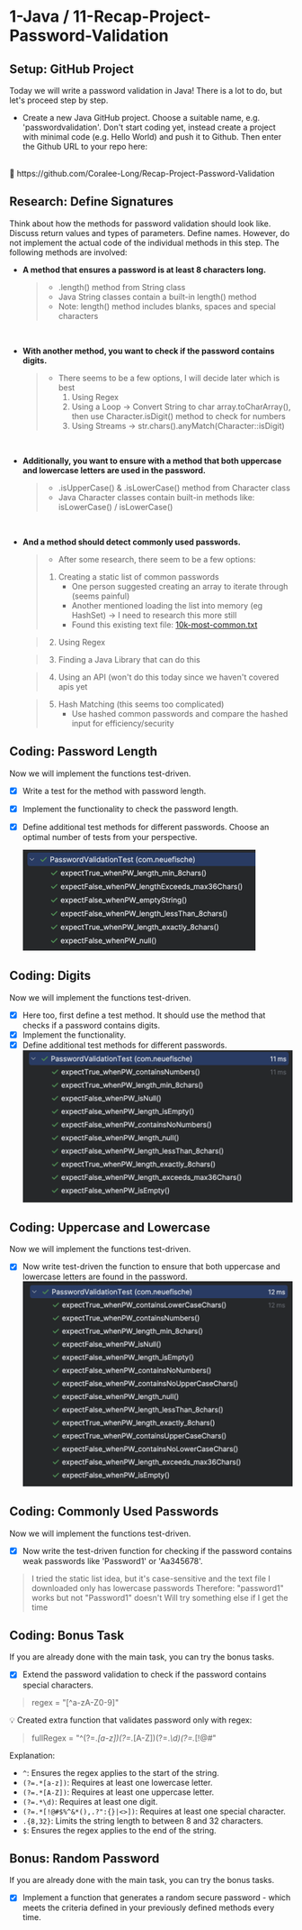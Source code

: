 # 1-Java / 11-Recap-Project-Password-Validation

## Setup: GitHub Project

Today we will write a password validation in Java! There is a lot to do, but let's proceed step by step.

* Create a new Java GitHub project. Choose a suitable name, e.g. 'passwordvalidation'. Don't start coding yet, instead create a project with minimal code (e.g. Hello World) and push it to Github. Then enter the Github URL to your repo here:
<br>
   🔗 https://github.com/Coralee-Long/Recap-Project-Password-Validation

## Research: Define Signatures

Think about how the methods for password validation should look like. Discuss return values and types of parameters. Define names. However, do not implement the actual code of the individual methods in this step. The following methods are involved:


* **A method that ensures a password is at least 8 characters long.**
    > - .length() method from String class
    > - Java String classes contain a built-in length() method
    > - Note: length() method includes blanks, spaces and special characters

    <br>
* **With another method, you want to check if the password contains digits.**
    >  - There seems to be a few options, I will decide later which is best
    >      1. Using Regex
    >      2. Using a Loop -> Convert String to char array.toCharArray(), 
             then use Character.isDigit() method to check for numbers
    >      3. Using Streams -> str.chars().anyMatch(Character::isDigit)

    <br>
* **Additionally, you want to ensure with a method that both uppercase and lowercase letters are used in the password.**
  > - .isUpperCase() & .isLowerCase() method from Character class 
  > - Java Character classes contain built-in methods like: isLowerCase() / isLowerCase()

    <br>
* **And a method should detect commonly used passwords.**

    > - After some research, there seem to be a few options:
    >  1. Creating a static list of common passwords
    >       - One person suggested creating an array to iterate through (seems painful)
    >       - Another mentioned loading the list into memory (eg HashSet) -> I need to research this more still
    >       - Found this existing text file: [10k-most-common.txt](https://github.com/danielmiessler/SecLists/blob/master/Passwords/Common-Credentials/10k-most-common.txt)
  
    >  2. Using Regex
  
    >  3. Finding a Java Library that can do this
  
    >  4. Using an API (won't do this today since we haven't covered apis yet
  
    >  5. Hash Matching (this seems too complicated)
    >       - Use hashed common passwords and compare the hashed input for efficiency/security 


## Coding: Password Length

Now we will implement the functions test-driven.

- [x] Write a test for the method with password length.
- [x] Implement the functionality to check the password length.
- [x] Define additional test methods for different passwords. Choose an optimal number of tests from your perspective.
  
    ![First Tests](src/main/resources/images/firstTests.png)

## Coding: Digits

Now we will implement the functions test-driven.

- [x] Here too, first define a test method. It should use the method that checks if a password contains digits.
- [x] Implement the functionality.
- [x] Define additional test methods for different passwords.
    ![Second Tests](src/main/resources/images/secondTests.png)

## Coding: Uppercase and Lowercase

Now we will implement the functions test-driven.

- [x] Now write test-driven the function to ensure that both uppercase and lowercase letters are found in the password.
      ![Third Tests](src/main/resources/images/thirdTests.png)

## Coding: Commonly Used Passwords

Now we will implement the functions test-driven.

- [x] Now write the test-driven function for checking if the password contains weak passwords like 'Password1' or 'Aa345678'.
> I tried the static list idea, but it's case-sensitive and the text file I downloaded only has lowercase passwords
> Therefore: "password1" works but not "Password1" doesn't
> Will try something else if I get the time

## Coding: Bonus Task

If you are already done with the main task, you can try the bonus tasks.

- [x] Extend the password validation to check if the password contains special characters.
> regex = "[^a-zA-Z0-9]"

💡 Created extra function that validates password only with regex:
> fullRegex = "^(?=.*[a-z])(?=.*[A-Z])(?=.*\d)(?=.*[!@#$%^&*(),.?":{}|<>]).{8,32}$"

Explanation:

- `^`: Ensures the regex applies to the start of the string.
- `(?=.*[a-z])`: Requires at least one lowercase letter.
- `(?=.*[A-Z])`: Requires at least one uppercase letter.
- `(?=.*\d)`: Requires at least one digit.
- `(?=.*[!@#$%^&*(),.?":{}|<>])`: Requires at least one special character.
- `.{8,32}`: Limits the string length to between 8 and 32 characters.
- `$`: Ensures the regex applies to the end of the string.

## Bonus: Random Password

If you are already done with the main task, you can try the bonus tasks.

- [x] Implement a function that generates a random secure password - which meets the criteria defined in your previously defined methods every time.
